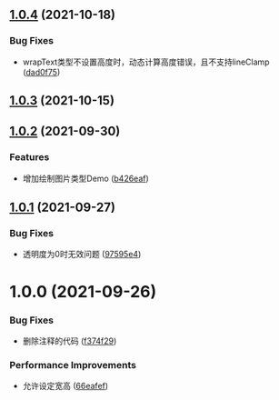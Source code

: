 ## [1.0.4](https://github.com/wangqh/json2canvas/compare/1.0.3...1.0.4) (2021-10-18)


### Bug Fixes

* wrapText类型不设置高度时，动态计算高度错误，且不支持lineClamp ([dad0f75](https://github.com/wangqh/json2canvas/commit/dad0f75cea5fe76948e5d742718bf99cde8641d7))



## [1.0.3](https://github.com/wangqh/json2canvas/compare/1.0.2...1.0.3) (2021-10-15)



## [1.0.2](https://github.com/wangqh/json2canvas/compare/1.0.1...1.0.2) (2021-09-30)


### Features

* 增加绘制图片类型Demo ([b426eaf](https://github.com/wangqh/json2canvas/commit/b426eafaddfeca15fc14a2bf9661a6f876cb399b))



## [1.0.1](https://github.com/wangqh/json2canvas/compare/1.0.0...1.0.1) (2021-09-27)


### Bug Fixes

* 透明度为0时无效问题 ([97595e4](https://github.com/wangqh/json2canvas/commit/97595e40be3754628d90f45541bbb72286e99041))



# 1.0.0 (2021-09-26)


### Bug Fixes

* 删除注释的代码 ([f374f29](https://github.com/wangqh/json2canvas/commit/f374f2971a93be461f1a668a7949754d5c6b381c))


### Performance Improvements

* 允许设定宽高 ([66eafef](https://github.com/wangqh/json2canvas/commit/66eafefe7ee0d53526c63b2019f1f6537542b474))



